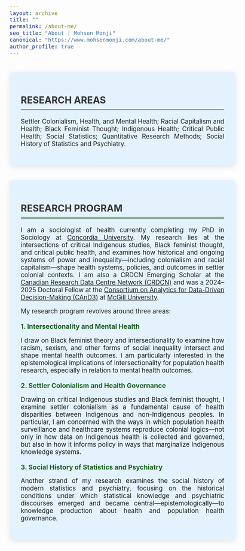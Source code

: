 ```yaml
---
layout: archive
title: ""
permalink: /about-me/
seo_title: "About | Mohsen Monji"
canonical: "https://www.mohsenmonji.com/about-me/"
author_profile: true
---
```


<style>
  body {
    font-size: 1.05em;
  }
  h2 {
    border-bottom: 2px solid #1B5E20;
    font-weight: bold;
    padding-bottom: 10px;
    margin-top: 30px;
    color: #333;
    text-transform: uppercase;
  }
  h3 {
    margin-top: 30px;
    color: #1B5E20;
  }
  h4 {
    font-weight: bold;
    color: #1B5E20;
    margin-top: 20px;
    margin-bottom: 10px;
    font-size: 1.1rem;
  }
  ul {
    list-style-type: disc;
    padding-left: 20px;
    margin-top: 10px;
  }
  ul li {
    margin-bottom: 8px;
    color: #555;
  }
  .about-card {
    border-radius: 8px;
    padding: 30px;
    margin: 40px auto;
    background-color: #E3F2FD;
    box-shadow: 0px 4px 15px rgba(0, 0, 0, 0.1);
    max-width: 850px;
    text-align: justify;
  }
</style>

<!-- CARD 1: RESEARCH AREAS -->
<div class="about-card">
  <h2>RESEARCH AREAS</h2>
  <p>
    Settler Colonialism, Health, and Mental Health; Racial Capitalism and Health; Black Feminist Thought; Indigenous Health; Critical Public Health; Social Statistics; Quantitative Research Methods; Social History of Statistics and Psychiatry.
  </p>
</div>

<!-- CARD 3: RESEARCH PROGRAM -->
<div class="about-card">
  <h2>RESEARCH PROGRAM</h2>
 <p>
  I am a sociologist of health currently completing my PhD in Sociology at 
  <a href="https://www.concordia.ca/" target="_blank">Concordia University</a>. 
  My research lies at the intersections of critical Indigenous studies, Black feminist thought, and critical public health, and examines how historical and ongoing systems of power and inequality—including colonialism and racial capitalism—shape health systems, policies, and outcomes in settler colonial contexts. 
  I am also a CRDCN Emerging Scholar at the 
  <a href="https://crdcn.ca" target="_blank">Canadian Research Data Centre Network (CRDCN)</a> and was a 2024–2025 Doctoral Fellow at the 
  <a href="https://www.mcgill.ca/cand3/" target="_blank">Consortium on Analytics for Data-Driven Decision-Making (CAnD3)</a> at 
  <a href="https://www.mcgill.ca/" target="_blank">McGill University</a>.
</p>

  <p>My research program revolves around three areas:</p>

  <h4>1. Intersectionality and Mental Health</h4>
  <p>
    I draw on Black feminist theory and intersectionality to examine how racism, sexism, and other forms of social inequality intersect and shape mental health outcomes. I am particularly interested in the epistemological implications of intersectionality for population health research, especially in relation to mental health outcomes.
  </p>

  <h4>2. Settler Colonialism and Health Governance</h4>
  <p>
    Drawing on critical Indigenous studies and Black feminist thought, I examine settler colonialism as a fundamental cause of health disparities between Indigenous and non-Indigenous peoples. In particular, I am concerned with the ways in which population health surveillance and healthcare systems reproduce colonial logics—not only in how data on Indigenous health is collected and governed, but also in how it informs policy in ways that marginalize Indigenous knowledge systems.
  </p>

  <h4>3. Social History of Statistics and Psychiatry</h4>
  <p>
    Another strand of my research examines the social history of modern statistics and psychiatry, focusing on the historical conditions under which statistical knowledge and psychiatric discourses emerged and became central—epistemologically—to knowledge production about health and population health governance.
  </p>
</div>